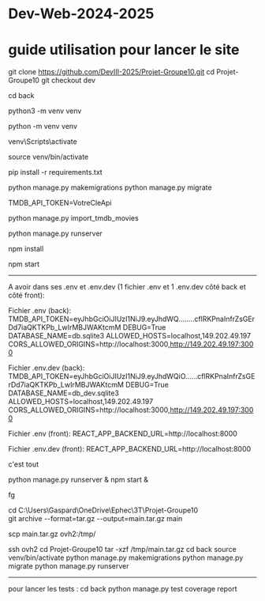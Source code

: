 # Dev-Web-2024-2025
# guide utilisation pour lancer le site

<!-- On clone le repo, on se rend dans le projet et on active la branche dev -->
git clone https://github.com/DevIII-2025/Projet-Groupe10.git 
cd Projet-Groupe10
git checkout dev

<!-- on crée un venv dans le dossier back/ pour éviter les conflits (seulement les projets en python) -->

cd back
<!-- (sous linux et mac) -->
python3 -m venv venv
<!-- (sous windows) -->
python -m venv venv

<!-- on active le venv (sous window) -->
venv\\Scripts\\activate

<!-- (sous linux et mac) -->
source venv/bin/activate 

<!-- une fois dans le venv on peut maintenant installer les dépendances nécessaire 
on commence par les requirements -->
pip install -r requirements.txt

<!-- on crée la DB -->
python manage.py makemigrations
python manage.py migrate

<!-- on crée un nouveau fichier qui s'appelle .env (toujours dans back/) et on ajoute le token api qu'il faut récupérer sur le site tmdb --> 

TMDB_API_TOKEN=VotreCleApi

<!-- voici un exemple de fichier .env :
TMDB_API_TOKEN=eyJhbGciOiJIUzI1NiJ9.....Dd7iaQKTKPb_LwIrMBJWAKtcmM
 -->

<!-- on revient dans le terminal du back et on peut importer une centaine de films de l'api tmdb -->
python manage.py import_tmdb_movies

<!-- si tout se passe bien il devrait s'afficher en vert un truc du genre : "100 films importés avec succes !"
<!-- Maintenant qu'on est bon, on peut faire tourner le back -->

python manage.py runserver

<!-- pas oublier de sauver les fichiers à chaque fois ! -->


<!-- maintenant on se rend côté frontend dans un autre terminal et on fait les installations nécessaire -->
npm install

<!-- et on peut lancer le front -->
npm start


-----------------------

A avoir dans ses .env et .env.dev (1 fichier .env et 1 .env.dev côté back et côté front):

Fichier .env (back):
TMDB_API_TOKEN=eyJhbGciOiJIUzI1NiJ9.eyJhdWQ........cflRKPnaInfrZsGErDd7iaQKTKPb_LwIrMBJWAKtcmM
DEBUG=True
DATABASE_NAME=db.sqlite3
ALLOWED_HOSTS=localhost,149.202.49.197
CORS_ALLOWED_ORIGINS=http://localhost:3000,http://149.202.49.197:3000



Fichier .env.dev (back):
TMDB_API_TOKEN=eyJhbGciOiJIUzI1NiJ9.eyJhdWQiO......cflRKPnaInfrZsGErDd7iaQKTKPb_LwIrMBJWAKtcmM
DEBUG=True
DATABASE_NAME=db_dev.sqlite3
ALLOWED_HOSTS=localhost,149.202.49.197
CORS_ALLOWED_ORIGINS=http://localhost:3000,http://149.202.49.197:3000


Fichier .env (front):
REACT_APP_BACKEND_URL=http://localhost:8000 


Fichier .env.dev (front):
REACT_APP_BACKEND_URL=http://localhost:8000

c'est tout 

<!-- pour lancer la commande dans le vps et qu'il tourne tout le temps c'est : -->
python manage.py runserver &
npm start &

<!-- et pour en sortir c'est :  -->
fg

<!-- commandes déploiement production -->
<!-- 1.	On your local or CI machine, run: -->
cd C:\Users\Gaspard\OneDrive\Ephec\3T\Projet-Groupe10\
git archive --format=tar.gz --output=main.tar.gz main
<!-- 2.	Send it to the server: -->
scp main.tar.gz ovh2:/tmp/
<!-- 3.	SSH into server and unpack: -->
ssh ovh2
cd Projet-Groupe10
tar -xzf /tmp/main.tar.gz 
cd back
source venv/bin/activate 
python manage.py makemigrations
python manage.py migrate
python manage.py runserver 


----------------------------------------------------------------

pour lancer les tests :
cd back
python manage.py test
coverage report